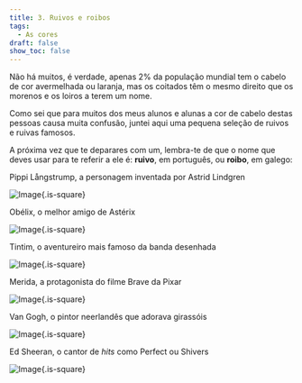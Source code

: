 ```yaml
---
title: 3. Ruivos e roibos
tags:
  - As cores
draft: false
show_toc: false
---
```

Não há muitos, é verdade, apenas 2% da população mundial tem o cabelo de cor avermelhada ou laranja, mas os coitados têm o mesmo direito que os morenos e os loiros a terem um nome.

Como sei que para muitos dos meus alunos e alunas a cor de cabelo destas pessoas causa muita confusão, juntei aqui uma pequena seleção de ruivos e ruivas famosos. 

A próxima vez que te deparares com um, lembra-te de que o nome que deves usar para te referir a ele é: **ruivo**, em português, ou **roibo**, em galego:

Pippi Långstrump, a personagem inventada por Astrid Lindgren

![Image](/img/pippi.jpg){.is-square}

Obélix, o melhor amigo de Astérix

![Image](/img/obélix.jpg){.is-square}

Tintim, o aventureiro mais famoso da banda desenhada

![Image](/img/tintin.jpg){.is-square}

Merida, a protagonista do filme Brave da Pixar

![Image](/img/merida.jpg){.is-square}

Van Gogh, o pintor neerlandês que adorava girassóis

![Image](/img/van_gogh.jpg){.is-square}

Ed Sheeran, o cantor de *hits* como Perfect ou Shivers

![Image](/img/ed_sheeran.jpg){.is-square}
